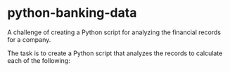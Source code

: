 # python-banking-data

A challenge of creating a Python script for analyzing the financial records for a company.

The task is to create a Python script that analyzes the records to calculate each of the following:
